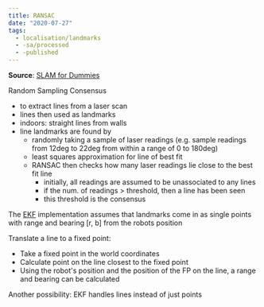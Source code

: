 ```yaml
---
title: RANSAC
date: "2020-07-27"
tags:
  - localisation/landmarks
  - -sa/processed
  - -published
---
```


**Source**: [SLAM for Dummies](bibliography/riisgaard-slam-for-dummies.md)

Random Sampling Consensus

*   to extract lines from a laser scan
*   lines then used as landmarks
*   indoors: straight lines from walls
*   line landmarks are found by
    *   randomly taking a sample of laser readings (e.g. sample readings from 12deg to 22deg from within a range of 0 to 180deg)
    *   least squares approximation for line of best fit
    *   RANSAC then checks how many laser readings lie close to the best fit line
        *   initially, all readings are assumed to be unassociated to any lines
        *   if the num. of readings > threshold, then a line has been seen
        *   this threshold is the consensus

The [EKF](SLAM/extended-kalman-filter.md) implementation assumes that landmarks come in as single points with range and bearing \[r, b\] from the robots position

Translate a line to a fixed point:

*   Take a fixed point in the world coordinates
*   Calculate point on the line closest to the fixed point
*   Using the robot's position and the position of the FP on the line, a range and bearing can be calculated

Another possibility: EKF handles lines instead of just points

